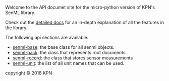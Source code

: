 Welcome to the API documet site for the micro-python version of KPN's SenML library.

Check out the [detailed docs](https://kpn-iot.github.io/senml-library/) for an in-depth explanation of all the features in the library.
 
The following api sections are available:

- [senml-base](./senml_base): the base class for all senml objects.
- [senml-pack](./senml-pack): the class that represents root documents.
- [senml-record](./senml-record): the class that stores sensor measurements
- [senml-unit](./senml-unit): the list of all unit names that can be used.



copyright © 2018 KPN 